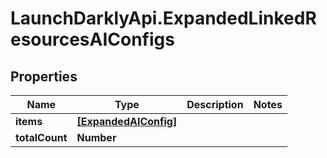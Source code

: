 # LaunchDarklyApi.ExpandedLinkedResourcesAIConfigs

## Properties

Name | Type | Description | Notes
------------ | ------------- | ------------- | -------------
**items** | [**[ExpandedAIConfig]**](ExpandedAIConfig.md) |  | 
**totalCount** | **Number** |  | 


